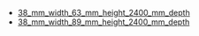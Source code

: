 * [38_mm_width_63_mm_height_2400_mm_depth](38_mm_width_63_mm_height_2400_mm_depth)
* [38_mm_width_89_mm_height_2400_mm_depth](38_mm_width_89_mm_height_2400_mm_depth)
